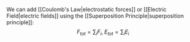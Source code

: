 We can add [[Coulomb's Law|electrostatic forces]] or [[Electric Field|electric fields]] using the [[Superposition Principle|superposition principle]]:
$$F_{tot} = \sum_i F_i, \;E_{tot} =\sum_i E_i$$